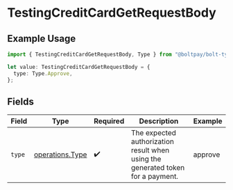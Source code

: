 # TestingCreditCardGetRequestBody

## Example Usage

```typescript
import { TestingCreditCardGetRequestBody, Type } from "@boltpay/bolt-typescript-sdk/models/operations";

let value: TestingCreditCardGetRequestBody = {
  type: Type.Approve,
};
```

## Fields

| Field                                                                           | Type                                                                            | Required                                                                        | Description                                                                     | Example                                                                         |
| ------------------------------------------------------------------------------- | ------------------------------------------------------------------------------- | ------------------------------------------------------------------------------- | ------------------------------------------------------------------------------- | ------------------------------------------------------------------------------- |
| `type`                                                                          | [operations.Type](../../models/operations/type.md)                              | :heavy_check_mark:                                                              | The expected authorization result when using the generated token for a payment. | approve                                                                         |